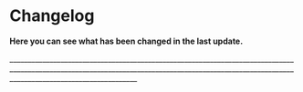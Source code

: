 # Changelog

**Here you can see what has been changed in the last update.**

\_______________________________________________________________________________________________________________________________________________________________________________________________



